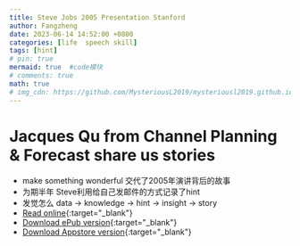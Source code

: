 ```yaml
---
title: Steve Jobs 2005 Presentation Stanford
author: Fangzheng
date: 2023-06-14 14:52:00 +0800
categories: [life  speech skill]
tags: [hint]
# pin: true
mermaid: true  #code模块
# comments: true
math: true
# img_cdn: https://github.com/MysteriousL2019/mysteriousl2019.github.io/tree/master/assets/img/
---
```

# Jacques Qu from Channel Planning & Forecast share us stories
* make something wonderful 交代了2005年演讲背后的故事
* 为期半年 Steve利用给自己发邮件的方式记录了hint
* 发觉怎么 data -> knowledge -> hint -> insight -> story
* [Read online](https://book.stevejobsarchive.com){:target="_blank"}
* [Download ePub version](https://stevejobsarchive.com/downloads/Make%20Something%20Wonderful%20-%20Steve%20Jobs.epub){:target="_blank"}
* [Download Appstore version](https://books.apple.com/book/make-something-wonderful/id6446905902){:target="_blank"}